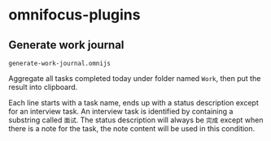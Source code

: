 # omnifocus-plugins

## Generate work journal

`generate-work-journal.omnijs`

Aggregate all tasks completed today under folder named `Work`, then put the result into clipboard.

Each line starts with a task name, ends up with a status description except for an interview task. An interview task is identified by containing a substring called `面试`. The status description will always be `完成` except when there is a note for the task, the note content will be used in this condition.
